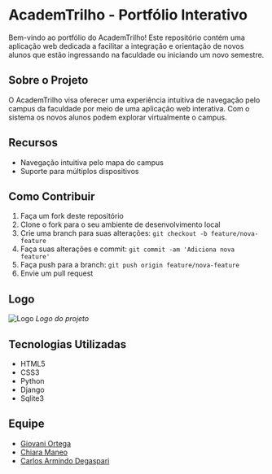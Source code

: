 # AcademTrilho - Portfólio Interativo

Bem-vindo ao portfólio do AcademTrilho! Este repositório contém uma aplicação web dedicada a facilitar a integração e orientação de novos alunos que estão ingressando na faculdade ou iniciando um novo semestre.

## Sobre o Projeto

O AcademTrilho visa oferecer uma experiência intuitiva de navegação pelo campus da faculdade por meio de uma aplicação web interativa. Com o sistema os novos alunos podem explorar virtualmente o campus.

## Recursos

- Navegação intuitiva pelo mapa do campus
- Suporte para múltiplos dispositivos

## Como Contribuir

1. Faça um fork deste repositório
2. Clone o fork para o seu ambiente de desenvolvimento local
3. Crie uma branch para suas alterações: `git checkout -b feature/nova-feature`
4. Faça suas alterações e commit: `git commit -am 'Adiciona nova feature'`
5. Faça push para a branch: `git push origin feature/nova-feature`
6. Envie um pull request

## Logo

![Logo](../static/logo.png)
*Logo do projeto*

## Tecnologias Utilizadas

- HTML5
- CSS3
- Python
- Django
- Sqlite3

## Equipe

- [Giovani Ortega](https://github.com/GiovaniOrtegaFatec)
- [Chiara Maneo](https://github.com/ChiaraManeo)
- [Carlos Armindo Degaspari](https://github.com/CarlosDegasperi)
